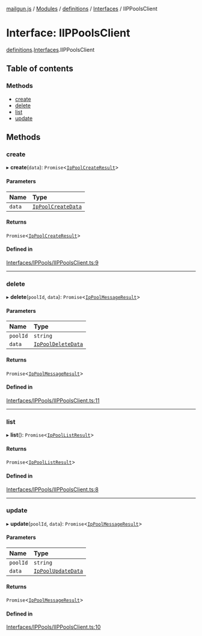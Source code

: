 [mailgun.js](../README.md) / [Modules](../modules.md) / [definitions](../modules/definitions.md) / [Interfaces](../modules/definitions.Interfaces.md) / IIPPoolsClient

# Interface: IIPPoolsClient

[definitions](../modules/definitions.md).[Interfaces](../modules/definitions.Interfaces.md).IIPPoolsClient

## Table of contents

### Methods

- [create](definitions.Interfaces.IIPPoolsClient.md#create)
- [delete](definitions.Interfaces.IIPPoolsClient.md#delete)
- [list](definitions.Interfaces.IIPPoolsClient.md#list)
- [update](definitions.Interfaces.IIPPoolsClient.md#update)

## Methods

### create

▸ **create**(`data`): `Promise`\<[`IpPoolCreateResult`](../modules/definitions.md#ippoolcreateresult)\>

#### Parameters

| Name | Type |
| :------ | :------ |
| `data` | [`IpPoolCreateData`](../modules/definitions.md#ippoolcreatedata) |

#### Returns

`Promise`\<[`IpPoolCreateResult`](../modules/definitions.md#ippoolcreateresult)\>

#### Defined in

[Interfaces/IPPools/IIPPoolsClient.ts:9](https://github.com/mailgun/mailgun.js/blob/73cbc82/lib/Interfaces/IPPools/IIPPoolsClient.ts#L9)

___

### delete

▸ **delete**(`poolId`, `data`): `Promise`\<[`IpPoolMessageResult`](../modules/definitions.md#ippoolmessageresult)\>

#### Parameters

| Name | Type |
| :------ | :------ |
| `poolId` | `string` |
| `data` | [`IpPoolDeleteData`](../modules/definitions.md#ippooldeletedata) |

#### Returns

`Promise`\<[`IpPoolMessageResult`](../modules/definitions.md#ippoolmessageresult)\>

#### Defined in

[Interfaces/IPPools/IIPPoolsClient.ts:11](https://github.com/mailgun/mailgun.js/blob/73cbc82/lib/Interfaces/IPPools/IIPPoolsClient.ts#L11)

___

### list

▸ **list**(): `Promise`\<[`IpPoolListResult`](../modules/definitions.md#ippoollistresult)\>

#### Returns

`Promise`\<[`IpPoolListResult`](../modules/definitions.md#ippoollistresult)\>

#### Defined in

[Interfaces/IPPools/IIPPoolsClient.ts:8](https://github.com/mailgun/mailgun.js/blob/73cbc82/lib/Interfaces/IPPools/IIPPoolsClient.ts#L8)

___

### update

▸ **update**(`poolId`, `data`): `Promise`\<[`IpPoolMessageResult`](../modules/definitions.md#ippoolmessageresult)\>

#### Parameters

| Name | Type |
| :------ | :------ |
| `poolId` | `string` |
| `data` | [`IpPoolUpdateData`](../modules/definitions.md#ippoolupdatedata) |

#### Returns

`Promise`\<[`IpPoolMessageResult`](../modules/definitions.md#ippoolmessageresult)\>

#### Defined in

[Interfaces/IPPools/IIPPoolsClient.ts:10](https://github.com/mailgun/mailgun.js/blob/73cbc82/lib/Interfaces/IPPools/IIPPoolsClient.ts#L10)
